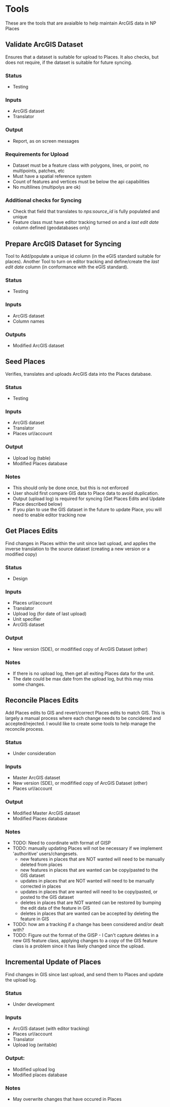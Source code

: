 # Tools
These are the tools that are avaialble to help maintain ArcGIS data in NP Places



## Validate ArcGIS Dataset
Ensures that a dataset is suitable for upload to Places.
It also checks, but does not require, if the dataset is suitable for future syncing.

### Status
* Testing

### Inputs
* ArcGIS dataset
* Translator

### Output
* Report, as on screen messages

### Requirements for Upload
* Dataset must be a feature class with polygons, lines, or point, no multipoints, patches, etc
* Must have a spatial reference system
* Count of features and vertices must be below the api capabilities
* No multilines (multipolys are ok)

### Additional checks for Syncing
* Check that field that translates to *nps:source_id* is fully populated and unique
* Feature class must have editor tracking turned on and a *last edit date* column defined (geodatabases only)



## Prepare ArcGIS Dataset for Syncing
Tool to Add/populate a unique id column (in the eGIS standard suitable for places).
Another Tool to turn on editor tracking and define/create the *last edit date* column (in conformance with the eGIS standard).

### Status
* Testing

### Inputs
* ArcGIS dataset
* Column names

### Outputs
* Modified ArcGIS dataset



## Seed Places
Verifies, translates and uploads ArcGIS data into the Places database.

### Status
* Testing

### Inputs
* ArcGIS dataset
* Translator
* Places url/account

### Output
* Upload log (table)
* Modified Places database

### Notes
* This should only be done once, but this is not enforced
* User should first compare GIS data to Place data to avoid duplication.
* Output (upload log) is required for syncing (Get Places Edits and Update Place described below)
* If you plan to use the GIS dataset in the future to update Place, you will need to enable editor tracking now



## Get Places Edits
Find changes in Places within the unit since last upload,
and applies the inverse translation to the source dataset (creating a new version or a modified copy)

### Status
* Design

### Inputs
* Places url/account
* Translator
* Upload log (for date of last upload)
* Unit specifier
* ArcGIS dataset

### Output
* New version (SDE), or modifified copy of ArcGIS Dataset (other)

### Notes
* If there is no upload log, then get all exiting Places data for the unit.
* The date could be max date from the upload log, but this may miss some changes.



## Reconcile Places Edits
Add Places edits to GIS and revert/correct Places edits to match GIS.  This is largely a manual process
where each change needs to be concidered and accepted/rejected.
I would like to create some tools to help manage the reconcile process.

### Status
* Under consideration

### Inputs
* Master ArcGIS dataset
* New version (SDE), or modifified copy of ArcGIS Dataset (other)
* Places url/account
 
### Output
* Modified Master ArcGIS dataset
* Modified Places database

### Notes
* TODO: Need to coordinate with format of GISP
* TODO: manually updating Places will not be necessary if we implement 'authoritive' users/changesets.
    - new features in places that are NOT wanted will need to be manually deleted from places
    - new features in places that are wanted can be copy/pasted to the GIS dataset
    - updates in places that are NOT wanted will need to be manually corrected in places
    - updates in places that are wanted will need to be copy/pasted, or posted to the GIS dataset
    - deletes in places that are NOT wanted can be restored by bumping the edit data of the feature in GIS
    - deletes in places that are wanted can be accepted by deleting the feature in GIS
* TODO: how am a tracking if a change has been considered and/or dealt with?
* TODO: Figure out the format of the GISP - I Can't capture deletes in a new GIS feature class,
applying changes to a copy of the GIS feature class is a problem since it has likely changed since the upload.



## Incremental Update of Places
Find changes in GIS since last upload, and send them to Places and update the upload log.

### Status
* Under development

### Inputs
* ArcGIS dataset (with editor tracking)
* Places url/account
* Translator
* Upload log (writable)

### Output:
* Modified upload log
* Modified places database

### Notes
* May overwrite changes that have occured in Places